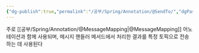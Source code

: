 ```yaml
---
{"dg-publish":true,"permalink":"/공부/Spring/Annotation/@SendTo/","dgPassFrontmatter":true}
---
```



주로 [[공부/Spring/Annotation/@MessageMapping\|@MessageMapping]] 어노테이션과 함께 사용되며, 메시지 핸들러 메서드에서 처리한 결과를 특정 토픽으로 전송하는 데 사용된다